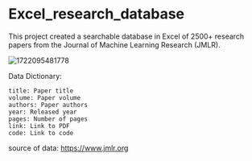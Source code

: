 # Excel_research_database

This project created a searchable database in Excel of 2500+ research papers from the Journal of Machine Learning Research (JMLR).


![1722095481778](https://github.com/user-attachments/assets/5d4e42ed-c74e-49e3-9f3b-c21bb0abdf0e)



Data Dictionary:


    title: Paper title
    volume: Paper volume
    authors: Paper authors
    year: Released year
    pages: Number of pages
    link: Link to PDF
    code: Link to code

source of data:
https://www.jmlr.org

